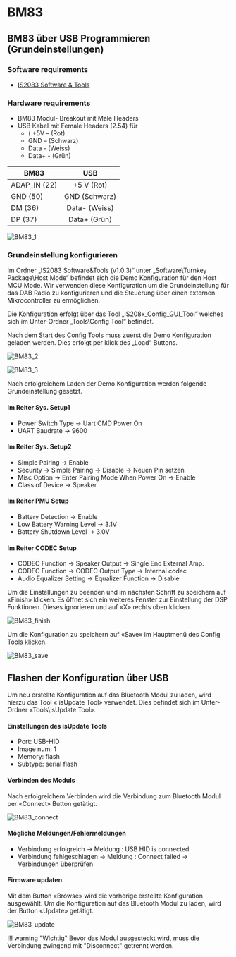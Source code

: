# BM83

## BM83 über USB Programmieren (Grundeinstellungen)

### Software requirements
- [IS2083 Software & Tools](http://ww1.microchip.com/downloads/en/DeviceDoc/IS2083%20Software%20&%20Tools%20(v1.0.3).zip)

### Hardware requirements
- BM83 Modul- Breakout mit Male Headers
- USB Kabel mit Female Headers (2.54) für 
    - ( +5V – (Rot)
    - GND – (Schwarz)
    - Data - (Weiss)
    - Data+ - (Grün)



| BM83        | USB          |
| ------------- |:-------------:|
| ADAP_IN (22)      | +5 V (Rot) |
| GND (50)      | GND (Schwarz)      |
| DM (36) | Data- (Weiss)     |
| DP (37) | Data+ (Grün)      | 

![BM83_1](/assets/images/bm83_1.png)

### Grundeinstellung konfigurieren

Im Ordner „IS2083 Software&Tools (v1.0.3)“ unter „Software\Turnkey Package\Host Mode“ befindet sich die Demo Konfiguration für den Host MCU Mode. Wir verwenden diese Konfiguration um die Grundeinstellung für das DAB Radio zu konfigurieren und die Steuerung über einen externen Mikrocontroller zu ermöglichen.

Die Konfiguration erfolgt über das Tool „IS208x_Config_GUI_Tool“ welches sich im Unter-Ordner „Tools\Config Tool“ befindet.

Nach dem Start des Config Tools muss zuerst die Demo Konfiguration geladen werden.
Dies erfolgt per klick des „Load“ Buttons.

![BM83_2](/assets/images/bm83_2.png)

![BM83_3](/assets/images/bm83_3.png)

Nach erfolgreichem Laden der Demo Konfiguration werden folgende Grundeinstellung gesetzt.

#### Im Reiter Sys. Setup1 
- Power Switch Type -> Uart CMD Power On
- UART Baudrate -> 9600 
#### Im Reiter Sys. Setup2 
- Simple Pairing -> Enable
- Security -> Simple Pairing -> Disable -> Neuen Pin setzen
- Misc Option -> Enter Pairing Mode When Power On -> Enable
- Class of Device -> Speaker
#### Im Reiter PMU Setup
- Battery Detection -> Enable
- Low Battery Warning Level -> 3.1V
- Battery Shutdown Level -> 3.0V
#### Im Reiter CODEC Setup
- CODEC Function -> Speaker Output -> Single End External Amp.
- CODEC Function -> CODEC Output Type -> Internal codec
- Audio Equalizer Setting -> Equalizer Function -> Disable

Um die Einstellungen zu beenden und im nächsten Schritt zu speichern auf «Finish» klicken.
Es öffnet sich ein weiteres Fenster zur Einstellung der DSP Funktionen. Dieses ignorieren und auf «X» rechts oben klicken.

![BM83_finish](/assets/images/bm83_finish.png)

Um die Konfiguration zu speichern auf «Save» im Hauptmenü des Config Tools klicken.

![BM83_save](/assets/images/bm83_save.png)

## Flashen der Konfiguration über USB

Um neu erstellte Konfiguration auf das Bluetooth Modul zu laden, wird hierzu das Tool « isUpdate Tool» verwendet. Dies befindet sich im Unter-Ordner «Tools\isUpdate Tool».

#### Einstellungen des isUpdate Tools
- Port: USB-HID
- Image num: 1
- Memory: flash
- Subtype: serial flash

#### Verbinden des Moduls

Nach erfolgreichem Verbinden wird die Verbindung zum Bluetooth Modul per «Connect» Button getätigt.

![BM83_connect](/assets/images/bm83_connect.png)

#### Mögliche Meldungen/Fehlermeldungen
- Verbindung erfolgreich -> Meldung : USB HID is connected
- Verbindung fehlgeschlagen -> Meldung : Connect failed -> Verbindungen überprüfen

#### Firmware updaten

Mit dem Button «Browse» wird die vorherige erstellte Konfiguration ausgewählt.
Um die Konfiguration auf das Bluetooth Modul zu laden, wird der Button «Update» getätigt.

![BM83_update](/assets/images/bm83_update.png)

!!! warning "Wichtig"
    Bevor das Modul ausgesteckt wird, muss die Verbindung zwingend mit "Disconnect" getrennt werden.
